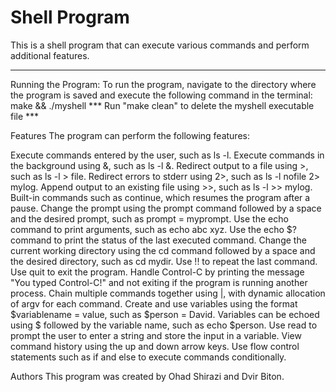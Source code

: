 # Shell Program
This is a shell program that can execute various commands and perform additional features.
****************************************
Running the Program:
To run the program, navigate to the directory where the program is saved and execute the following command in the terminal:
make && ./myshell
*** Run "make clean" to delete the myshell executable file ***

Features
The program can perform the following features:

Execute commands entered by the user, such as ls -l.
Execute commands in the background using &, such as ls -l &.
Redirect output to a file using >, such as ls -l > file.
Redirect errors to stderr using 2>, such as ls -l nofile 2> mylog.
Append output to an existing file using >>, such as ls -l >> mylog.
Built-in commands such as continue, which resumes the program after a pause.
Change the prompt using the prompt command followed by a space and the desired prompt, such as prompt = myprompt.
Use the echo command to print arguments, such as echo abc xyz.
Use the echo $? command to print the status of the last executed command.
Change the current working directory using the cd command followed by a space and the desired directory, such as cd mydir.
Use !! to repeat the last command.
Use quit to exit the program.
Handle Control-C by printing the message "You typed Control-C!" and not exiting if the program is running another process.
Chain multiple commands together using |, with dynamic allocation of argv for each command.
Create and use variables using the format $variablename = value, such as $person = David. Variables can be echoed using $ followed by the variable name, such as echo $person.
Use read to prompt the user to enter a string and store the input in a variable.
View command history using the up and down arrow keys.
Use flow control statements such as if and else to execute commands conditionally.

Authors
This program was created by Ohad Shirazi and Dvir Biton.
